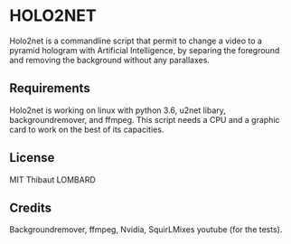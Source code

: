 # HOLO2NET
Holo2net is a commandline script that permit to change a video to a pyramid hologram with Artificial Intelligence, by separing the foreground and removing the background without any parallaxes.
## Requirements
Holo2net is working on linux with python 3.6, u2net libary, backgroundremover, and ffmpeg. This script needs a CPU and a graphic card to work on the best of its capacities.
## License
MIT Thibaut LOMBARD
## Credits
Backgroundremover, ffmpeg, Nvidia, SquirLMixes‬ youtube (for the tests).

